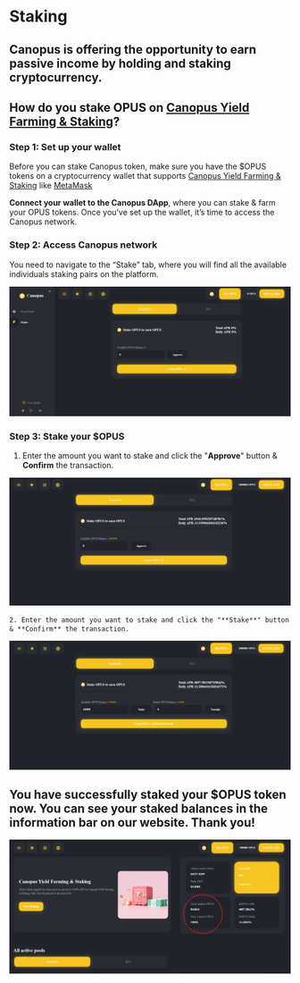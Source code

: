 # Staking

## Canopus is offering the opportunity to earn passive income by holding and staking cryptocurrency.

## How do you stake OPUS on [Canopus Yield Farming & Staking](https://app.canopus.network/stake)?

### Step 1: Set up your wallet

Before you can stake Canopus token, make sure you have the $OPUS tokens on a cryptocurrency wallet that supports [Canopus Yield Farming & Staking](https://app.canopus.network/) like [MetaMask](https://metamask.io/)

**Connect your wallet to the Canopus DApp**, where you can stake & farm your OPUS tokens. Once you’ve set up the wallet, it’s time to access the Canopus network.

### Step 2: Access Canopus network

You need to navigate to the “Stake” tab, where you will find all the available individuals staking pairs on the platform.

![](../.gitbook/assets/image%20%2818%29.png)

### Step 3: Stake your $OPUS

1. Enter the amount you want to stake and click the "**Approve**" button &  **Confirm** the transaction. 

![](../.gitbook/assets/image%20%2819%29.png)

    2. Enter the amount you want to stake and click the "**Stake**" button & **Confirm** the transaction.

![](../.gitbook/assets/image%20%2816%29.png)

## You have successfully staked your $OPUS token now. You can see your staked balances in the information bar on our website. Thank you!

![](../.gitbook/assets/image%20%2817%29.png)

